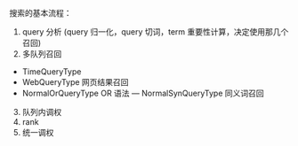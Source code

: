 
搜索的基本流程：

1. query 分析 (query 归一化，query 切词，term 重要性计算，决定使用那几个召回)
2. 多队列召回 
  - TimeQueryType 
  - WebQueryType 网页结果召回
  - NormalOrQueryType OR 语法
  — NormalSynQueryType 同义词召回
3. 队列内调权
4. rank
5. 统一调权
